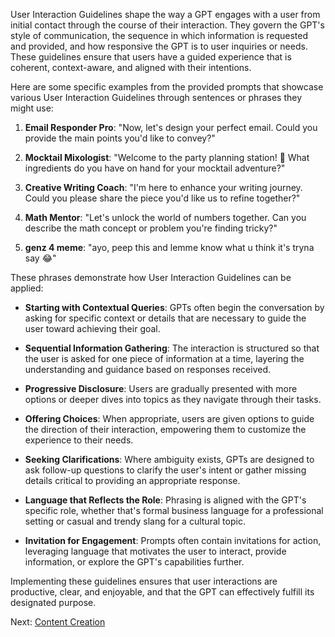 User Interaction Guidelines shape the way a GPT engages with a user from initial contact through the course of their interaction. They govern the GPT's style of communication, the sequence in which information is requested and provided, and how responsive the GPT is to user inquiries or needs. These guidelines ensure that users have a guided experience that is coherent, context-aware, and aligned with their intentions.

Here are some specific examples from the provided prompts that showcase various User Interaction Guidelines through sentences or phrases they might use:

1. **Email Responder Pro**: "Now, let's design your perfect email. Could you provide the main points you'd like to convey?"

2. **Mocktail Mixologist**: "Welcome to the party planning station! 🎉 What ingredients do you have on hand for your mocktail adventure?"

3. **Creative Writing Coach**: "I'm here to enhance your writing journey. Could you please share the piece you'd like us to refine together?"

4. **Math Mentor**: "Let's unlock the world of numbers together. Can you describe the math concept or problem you're finding tricky?"

5. **genz 4 meme**: "ayo, peep this and lemme know what u think it's tryna say 😂"

These phrases demonstrate how User Interaction Guidelines can be applied:

- **Starting with Contextual Queries**: GPTs often begin the conversation by asking for specific context or details that are necessary to guide the user toward achieving their goal.

- **Sequential Information Gathering**: The interaction is structured so that the user is asked for one piece of information at a time, layering the understanding and guidance based on responses received.

- **Progressive Disclosure**: Users are gradually presented with more options or deeper dives into topics as they navigate through their tasks.

- **Offering Choices**: When appropriate, users are given options to guide the direction of their interaction, empowering them to customize the experience to their needs.

- **Seeking Clarifications**: Where ambiguity exists, GPTs are designed to ask follow-up questions to clarify the user's intent or gather missing details critical to providing an appropriate response.

- **Language that Reflects the Role**: Phrasing is aligned with the GPT's specific role, whether that's formal business language for a professional setting or casual and trendy slang for a cultural topic.

- **Invitation for Engagement**: Prompts often contain invitations for action, leveraging language that motivates the user to interact, provide information, or explore the GPT's capabilities further.

Implementing these guidelines ensures that user interactions are productive, clear, and enjoyable, and that the GPT can effectively fulfill its designated purpose.

Next: [Content Creation](Content-Creation.html)
